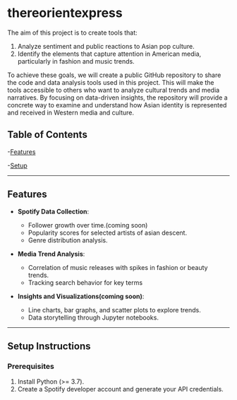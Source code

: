 # thereorientexpress
The aim of this project is to create tools that:

1) Analyze sentiment and public reactions to Asian pop culture.
2) Identify the elements that capture attention in American media, particularly in fashion and music trends.
   
To achieve these goals, we will create a public GitHub repository to share the code and data analysis tools used in this project. This will make the tools accessible to others who want to analyze cultural trends and media narratives. By focusing on data-driven insights, the repository will provide a concrete way to examine and understand how Asian identity is represented and received in Western media and culture.

## Table of Contents
-[Features](#features)

-[Setup](#setup-instructions)

---

## Features

- **Spotify Data Collection**:
  - Follower growth over time.(coming soon)
  - Popularity scores for selected artists of asian descent.
  - Genre distribution analysis.

- **Media Trend Analysis**:
  - Correlation of music releases with spikes in fashion or beauty trends.
  - Tracking search behavior for key terms

- **Insights and Visualizations(coming soon)**:
  - Line charts, bar graphs, and scatter plots to explore trends.
  - Data storytelling through Jupyter notebooks.

---

## Setup Instructions

### Prerequisites
1. Install Python (>= 3.7).
2. Create a Spotify developer account and generate your API credentials.
